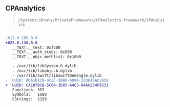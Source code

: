 ## CPAnalytics

> `/System/Library/PrivateFrameworks/CPAnalytics.framework/CPAnalytics`

```diff

-612.0.160.0.0
+622.0.130.0.0
   __TEXT.__text: 0xf300
   __TEXT.__auth_stubs: 0x590
   __TEXT.__objc_methlist: 0x10b0

   - /usr/lib/libSystem.B.dylib
   - /usr/lib/libobjc.A.dylib
   - /usr/lib/swift/libswiftDemangle.dylib
-  UUID: AD61D129-4C2C-3BBE-AD90-333E4EAC2AC8
+  UUID: CA187BCB-5C64-3D85-A4C5-84A6234F8531
   Functions: 357
   Symbols:   1680
   CStrings:  1193

```
